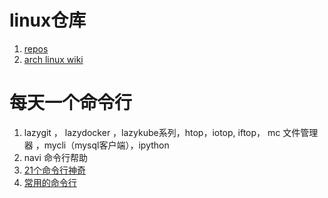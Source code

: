 # linux仓库

1. [repos](https://pkgs.org/)
2. [arch linux wiki](https://wiki.archlinux.org/title/Table_of_contents_(%E7%AE%80%E4%BD%93%E4%B8%AD%E6%96%87))

# 每天一个命令行


1. lazygit ， lazydocker ，lazykube系列，htop，iotop, iftop， mc 文件管理器 ，mycli（mysql客户端），ipython
3. navi 命令行帮助
4. [21个命令行神奇](https://juejin.cn/post/6844903945706422280)
5. [常用的命令行](https://z.itpub.net/article/detail/9B28E7D4FAD4BDE3DD6A08CD904D5340)
